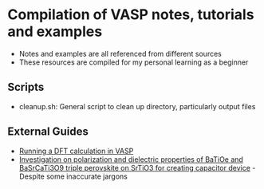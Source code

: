 # Compilation of VASP notes, tutorials and examples
- Notes and examples are all referenced from different sources 
- These resources are compiled for my personal learning as a beginner

## Scripts 
- cleanup.sh: General script to clean up directory, particularly output files

## External Guides 
- [Running a DFT calculation in VASP](https://icme.hpc.msstate.edu/mediawiki/images/d/d2/LS14_VASP.pdf)
- [Investigation on polarization and dielectric properties of BaTiOe and BaSrCaTi3O9 triple perovskite on SrTiO3 for creating capacitor device](https://9d8bb34f-f97a-456c-a4cb-205a566c9a1e.filesusr.com/ugd/aec6fb_4aa3e5c630de41459a8636ac8c342809.pdf) - Despite some inaccurate jargons
